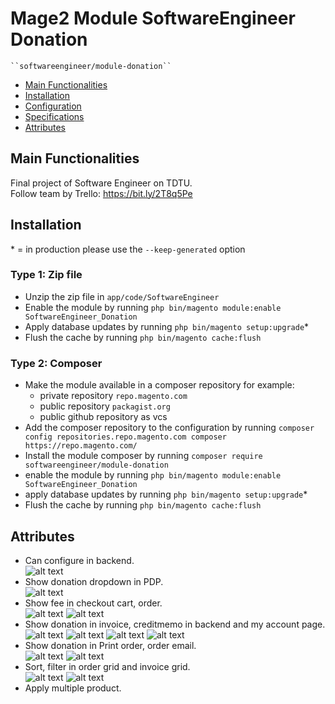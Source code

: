 # Mage2 Module SoftwareEngineer Donation

    ``softwareengineer/module-donation``

 - [Main Functionalities](#main-functionalities)
 - [Installation](#installation)
 - [Configuration](#configuration)
 - [Specifications](#specifications)
 - [Attributes](#attributes)

## Main Functionalities
Final project of Software Engineer on TDTU. <br/>
Follow team by Trello: https://bit.ly/2T8q5Pe

## Installation
\* = in production please use the `--keep-generated` option

### Type 1: Zip file

 - Unzip the zip file in `app/code/SoftwareEngineer`
 - Enable the module by running `php bin/magento module:enable SoftwareEngineer_Donation`
 - Apply database updates by running `php bin/magento setup:upgrade`\*
 - Flush the cache by running `php bin/magento cache:flush`

### Type 2: Composer

 - Make the module available in a composer repository for example:
    - private repository `repo.magento.com`
    - public repository `packagist.org`
    - public github repository as vcs
 - Add the composer repository to the configuration by running `composer config repositories.repo.magento.com composer https://repo.magento.com/`
 - Install the module composer by running `composer require softwareengineer/module-donation`
 - enable the module by running `php bin/magento module:enable SoftwareEngineer_Donation`
 - apply database updates by running `php bin/magento setup:upgrade`\*
 - Flush the cache by running `php bin/magento cache:flush`

## Attributes
+ Can configure in backend.<br />
![alt text](image/config_donation.jpeg)
+ Show donation dropdown in PDP.<br />
![alt text](image/display_to_product.jpeg)
+ Show fee in checkout cart, order.<br />
![alt text](image/add_donation_to_total.jpeg)
![alt text](image/add_donation_to_total_2.jpeg)
+ Show donation in invoice, creditmemo in backend and my account page.<br />
![alt text](image/show_donation_in_order.jpeg)
![alt text](image/show_donation_in_invoice.jpeg)
![alt text](image/show_donation_in_creditmemo.jpeg)
![alt text](image/show_donation_in_my_order.jpeg)
+ Show donation in Print order, order email.<br />
![alt text](image/show_donation_to_my_order.jpeg)
![alt text](image/show_donation_to_order_email.jpeg)
+ Sort, filter in order grid and invoice grid.<br />
![alt text](image/show_column_donation.jpeg)
![alt text](image/Sort-filterinordergridandinvoicegrid.jpeg)
+ Apply multiple product.


